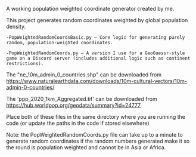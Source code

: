 A working population weighted coordinate generator created by me.

This project generates random coordinates weighted by global population density.

    -PopWeightedRandomCoordsBasic.py – Core logic for generating purely random, population-weighted coordinates.

    -PopWeightedRandomCoords.py – A version I use for a GeoGuessr-style game on a Discord server (includes additional logic such as continent restrictions).

The "ne_10m_admin_0_countries.shp" can be downloaded from https://www.naturalearthdata.com/downloads/10m-cultural-vectors/10m-admin-0-countries/

The 'ppp_2020_1km_Aggregated.tif' can be downloaded from https://hub.worldpop.org/geodata/summary?id=24777 

Place both of these files in the same directory where you are running the code (or update the paths in the code if stored elsewhere)

Note: the PopWeightedRandomCoords.py file can take up to a minute to generate random coordinates if the random numbers generated make it so the round is population weighted and cannot be in Asia or Africa.
